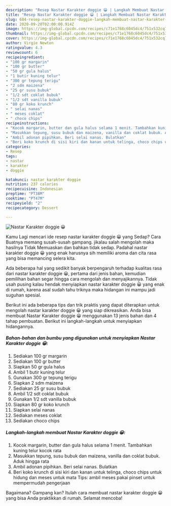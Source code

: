 ```yaml
---
description: "Resep Nastar Karakter doggie 😀 | Langkah Membuat Nastar Karakter doggie 😀 Yang Enak Dan Mudah"
title: "Resep Nastar Karakter doggie 😀 | Langkah Membuat Nastar Karakter doggie 😀 Yang Enak Dan Mudah"
slug: 684-resep-nastar-karakter-doggie-langkah-membuat-nastar-karakter-doggie-yang-enak-dan-mudah
date: 2020-09-20T02:00:00.914Z
image: https://img-global.cpcdn.com/recipes/c71e1768c6045dc4/751x532cq70/nastar-karakter-doggie-😀-foto-resep-utama.jpg
thumbnail: https://img-global.cpcdn.com/recipes/c71e1768c6045dc4/751x532cq70/nastar-karakter-doggie-😀-foto-resep-utama.jpg
cover: https://img-global.cpcdn.com/recipes/c71e1768c6045dc4/751x532cq70/nastar-karakter-doggie-😀-foto-resep-utama.jpg
author: Virgie Newton
ratingvalue: 4.3
reviewcount: 6
recipeingredient:
- "100 gr margarin"
- "100 gr butter"
- "50 gr gula halus"
- "1 butir kuning telur"
- "300 gr tepung terigu"
- "2 sdm maizena"
- "25 gr susu bubuk"
- "1/2 sdt coklat bubuk"
- "1/2 sdt vanilla bubuk"
- "80 gr koko krunch"
- " selai nanas"
- " meses coklat"
- " choco chips"
recipeinstructions:
- "Kocok margarin, butter dan gula halus selama 1 menit. Tambahkan kuning telur kocok rata"
- "Masukkan tepung, susu bubuk dan maizena, vanilla dan coklat bubuk. Aduk hingga rata"
- "Ambil adonan pipihkan. Beri selai nanas. Bulatkan"
- "Beri koko krunch di sisi kiri dan kanan untuk telinga, choco chips untuk hidung dan meses untuk mata Tips: ambil meses pakai pinset untuk mempermudah pengerjaan"
categories:
- Resep
tags:
- nastar
- karakter
- doggie

katakunci: nastar karakter doggie 
nutrition: 237 calories
recipecuisine: Indonesian
preptime: "PT38M"
cooktime: "PT47M"
recipeyield: "2"
recipecategory: Dessert

---
```



![Nastar Karakter doggie 😀](https://img-global.cpcdn.com/recipes/c71e1768c6045dc4/751x532cq70/nastar-karakter-doggie-😀-foto-resep-utama.jpg)

Kamu Lagi mencari ide resep nastar karakter doggie 😀 yang Sedap? Cara Buatnya memang susah-susah gampang. jikalau salah mengolah maka hasilnya Tidak Memuaskan dan bahkan tidak sedap. Padahal nastar karakter doggie 😀 yang enak harusnya sih memiliki aroma dan cita rasa yang bisa memancing selera kita.



Ada beberapa hal yang sedikit banyak berpengaruh terhadap kualitas rasa dari nastar karakter doggie 😀, pertama dari jenis bahan, kemudian pemilihan bahan segar hingga cara mengolah dan menyajikannya. Tidak usah pusing kalau hendak menyiapkan nastar karakter doggie 😀 yang enak di rumah, karena asal sudah tahu triknya maka hidangan ini mampu jadi suguhan spesial.


Berikut ini ada beberapa tips dan trik praktis yang dapat diterapkan untuk mengolah nastar karakter doggie 😀 yang siap dikreasikan. Anda bisa membuat Nastar Karakter doggie 😀 menggunakan 13 jenis bahan dan 4 tahap pembuatan. Berikut ini langkah-langkah untuk menyiapkan hidangannya.

<!--inarticleads1-->

##### Bahan-bahan dan bumbu yang digunakan untuk menyiapkan Nastar Karakter doggie 😀:

1. Sediakan 100 gr margarin
1. Sediakan 100 gr butter
1. Siapkan 50 gr gula halus
1. Ambil 1 butir kuning telur
1. Gunakan 300 gr tepung terigu
1. Siapkan 2 sdm maizena
1. Sediakan 25 gr susu bubuk
1. Ambil 1/2 sdt coklat bubuk
1. Gunakan 1/2 sdt vanilla bubuk
1. Siapkan 80 gr koko krunch
1. Siapkan  selai nanas
1. Sediakan  meses coklat
1. Sediakan  choco chips




<!--inarticleads2-->

##### Langkah-langkah membuat Nastar Karakter doggie 😀:

1. Kocok margarin, butter dan gula halus selama 1 menit. Tambahkan kuning telur kocok rata
1. Masukkan tepung, susu bubuk dan maizena, vanilla dan coklat bubuk. Aduk hingga rata
1. Ambil adonan pipihkan. Beri selai nanas. Bulatkan
1. Beri koko krunch di sisi kiri dan kanan untuk telinga, choco chips untuk hidung dan meses untuk mata Tips: ambil meses pakai pinset untuk mempermudah pengerjaan




Bagaimana? Gampang kan? Itulah cara membuat nastar karakter doggie 😀 yang bisa Anda praktikkan di rumah. Selamat mencoba!
